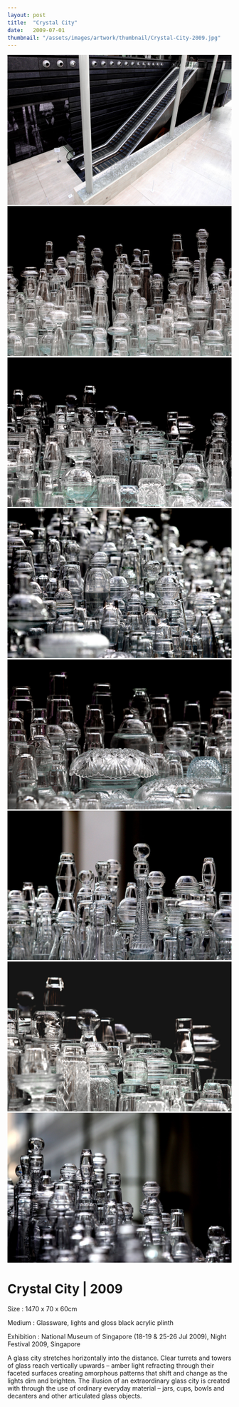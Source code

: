 ```yaml
---
layout: post
title:  "Crystal City"
date:   2009-07-01
thumbnail: "/assets/images/artwork/thumbnail/Crystal-City-2009.jpg"
---
```


![My image Name](/assets/images/artwork/Crystal-City_01.jpg)
![My image Name](/assets/images/artwork/Crystal-City_02.jpg)
![My image Name](/assets/images/artwork/Crystal-City_03.jpg)
![My image Name](/assets/images/artwork/Crystal-City_04.jpg)
![My image Name](/assets/images/artwork/Crystal-City_05.jpg)
![My image Name](/assets/images/artwork/Crystal-City_06.jpg)
![My image Name](/assets/images/artwork/Crystal-City_07.jpg)
![My image Name](/assets/images/artwork/Crystal-City_08.jpg)

# Crystal City | 2009

Size
: 1470 x 70 x 60cm

Medium
: Glassware, lights and gloss black acrylic plinth

Exhibition
:  National Museum of Singapore (18-19 &amp; 25-26 Jul 2009), Night Festival 2009, Singapore

A glass city stretches horizontally into the distance.  Clear turrets and towers of glass reach vertically upwards – amber light refracting through their faceted surfaces creating amorphous patterns that shift and change as the lights dim and brighten.  The illusion of an extraordinary glass city is created with through the use of ordinary everyday material – jars, cups, bowls and decanters and other articulated glass objects.